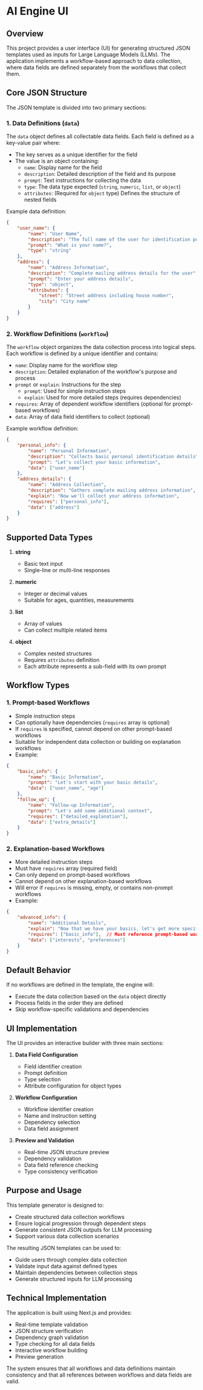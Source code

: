 # AI Engine UI

## Overview

This project provides a user interface (UI) for generating structured JSON templates used as inputs for Large Language Models (LLMs). The application implements a workflow-based approach to data collection, where data fields are defined separately from the workflows that collect them.

## Core JSON Structure

The JSON template is divided into two primary sections:

### 1. Data Definitions (`data`)

The `data` object defines all collectable data fields. Each field is defined as a key-value pair where:
- The key serves as a unique identifier for the field
- The value is an object containing:
  - `name`: Display name for the field
  - `description`: Detailed description of the field and its purpose
  - `prompt`: Text instructions for collecting the data
  - `type`: The data type expected (`string`, `numeric`, `list`, or `object`)
  - `attributes`: (Required for `object` type) Defines the structure of nested fields

Example data definition:
```json
{
    "user_name": {
        "name": "User Name",
        "description": "The full name of the user for identification purposes",
        "prompt": "What is your name?",
        "type": "string"
    },
    "address": {
        "name": "Address Information",
        "description": "Complete mailing address details for the user",
        "prompt": "Enter your address details",
        "type": "object",
        "attributes": {
            "street": "Street address including house number",
            "city": "City name"
        }
    }
}
```

### 2. Workflow Definitions (`workflow`)

The `workflow` object organizes the data collection process into logical steps. Each workflow is defined by a unique identifier and contains:

- `name`: Display name for the workflow step
- `description`: Detailed explanation of the workflow's purpose and process
- `prompt` or `explain`: Instructions for the step
  - `prompt`: Used for simple instruction steps
  - `explain`: Used for more detailed steps (requires dependencies)
- `requires`: Array of dependent workflow identifiers (optional for prompt-based workflows)
- `data`: Array of data field identifiers to collect (optional)

Example workflow definition:
```json
{
    "personal_info": {
        "name": "Personal Information",
        "description": "Collects basic personal identification details",
        "prompt": "Let's collect your basic information",
        "data": ["user_name"]
    },
    "address_details": {
        "name": "Address Collection",
        "description": "Gathers complete mailing address information",
        "explain": "Now we'll collect your address information",
        "requires": ["personal_info"],
        "data": ["address"]
    }
}
```

## Supported Data Types

1. **string**
   - Basic text input
   - Single-line or multi-line responses

2. **numeric**
   - Integer or decimal values
   - Suitable for ages, quantities, measurements

3. **list**
   - Array of values
   - Can collect multiple related items

4. **object**
   - Complex nested structures
   - Requires `attributes` definition
   - Each attribute represents a sub-field with its own prompt

## Workflow Types

### 1. Prompt-based Workflows
- Simple instruction steps
- Can optionally have dependencies (`requires` array is optional)
- If `requires` is specified, cannot depend on other prompt-based workflows
- Suitable for independent data collection or building on explanation workflows
- Example:
```json
{
    "basic_info": {
        "name": "Basic Information",
        "prompt": "Let's start with your basic details",
        "data": ["user_name", "age"]
    },
    "follow_up": {
        "name": "Follow-up Information",
        "prompt": "Let's add some additional context",
        "requires": ["detailed_explanation"],
        "data": ["extra_details"]
    }
}
```

### 2. Explanation-based Workflows
- More detailed instruction steps
- Must have `requires` array (required field)
- Can only depend on prompt-based workflows
- Cannot depend on other explanation-based workflows
- Will error if `requires` is missing, empty, or contains non-prompt workflows
- Example:
```json
{
    "advanced_info": {
        "name": "Additional Details",
        "explain": "Now that we have your basics, let's get more specific",
        "requires": ["basic_info"],  // Must reference prompt-based workflows only
        "data": ["interests", "preferences"]
    }
}
```

## Default Behavior

If no workflows are defined in the template, the engine will:
- Execute the data collection based on the `data` object directly
- Process fields in the order they are defined
- Skip workflow-specific validations and dependencies

## UI Implementation

The UI provides an interactive builder with three main sections:

1. **Data Field Configuration**
   - Field identifier creation
   - Prompt definition
   - Type selection
   - Attribute configuration for object types

2. **Workflow Configuration**
   - Workflow identifier creation
   - Name and instruction setting
   - Dependency selection
   - Data field assignment

3. **Preview and Validation**
   - Real-time JSON structure preview
   - Dependency validation
   - Data field reference checking
   - Type consistency verification

## Purpose and Usage

This template generator is designed to:
- Create structured data collection workflows
- Ensure logical progression through dependent steps
- Generate consistent JSON outputs for LLM processing
- Support various data collection scenarios

The resulting JSON templates can be used to:
- Guide users through complex data collection
- Validate input data against defined types
- Maintain dependencies between collection steps
- Generate structured inputs for LLM processing

## Technical Implementation

The application is built using Next.js and provides:
- Real-time template validation
- JSON structure verification
- Dependency graph validation
- Type checking for all data fields
- Interactive workflow building
- Preview generation

The system ensures that all workflows and data definitions maintain consistency and that all references between workflows and data fields are valid.